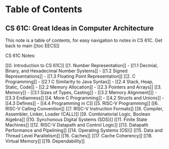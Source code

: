 # Table of Contents

## **CS 61C: Great Ideas in Computer Architecture**

This note is a table of contents, for easy navigation to notes in CS 61C. Get back to main [[toc EECS]]

CS 61C Notes:

[[0. Introduction to CS 61C]]
[[1. Number Representation]]
	- [[1.1 Decmial, Binary, and Hexadecimal Number Systems]]
	- [[1.2 Signed Representations]]
	- [[1.3 Floating Point Representation]]
[[2. C Programming]]
	- [[2.1 C Similarity to Java Syntax]]
	- [[2.4 Stack, Heap, Static, Code]]
	- [[2.2 Memory Allocation]]
	- [[2.3 Pointers and Arrays]]
[[3. Memory]]
	- [[3.1 Sizes of Types, Casting]]
	- [[3.2 Memory Alignment]]]
	- [[3.3 Endianness]]
[[4. More C Programming]]
	- [[4.2 Structs and Unions]]
	- [[4.3 Defines]]
	- [[4.4 Programming in C]]
[[5. RISC-V Programming]]
[[6. RISC-V Calling Convention]]
[[7. RISC-V Instruction Formats]]
[[8. Compiler, Assembler, Linker, Loader (CALL)]]
[[9. Combinatorial Logic, Boolean Algebra]]
[[10. Synchonous Digital Systems (SDS)]]
[[11. Finite State Machines]]
[[12. RISC-V Datapath and Control Logic]]
[[13. Datapath Performance and Pipelining]]
[[14. Operating Systems (OS)]]
[[15. Data and Thread Level Parallelism]]
[[16. Caches]]
[[17. Cache Coherency]]
[[18. Virtual Memory]]
[[19. Dependability]]
